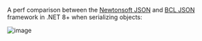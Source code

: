 A perf comparison between the [Newtonsoft JSON](https://github.com/JamesNK/Newtonsoft.Json) and [BCL JSON](https://learn.microsoft.com/en-us/dotnet/api/system.text.json?view=net-8.0) framework in .NET 8+ when serializing objects:

![image](https://github.com/user-attachments/assets/6790e424-e0c6-448c-a8b2-168ce22d568e)
